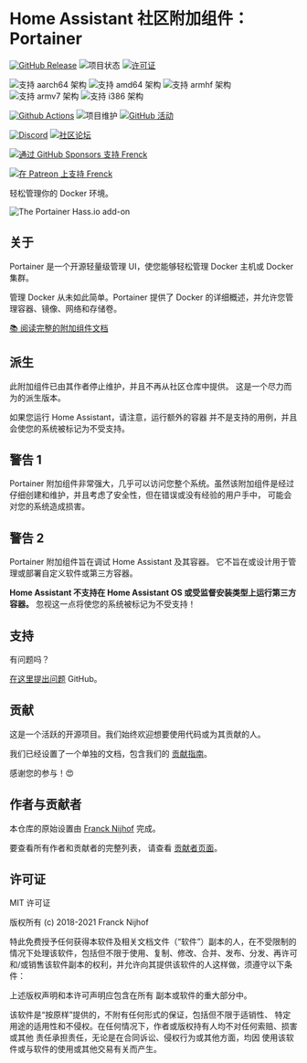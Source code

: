 # Home Assistant 社区附加组件：Portainer

[![GitHub Release][releases-shield]][releases]
![项目状态][project-stage-shield]
[![许可证][license-shield]](LICENSE.md)

![支持 aarch64 架构][aarch64-shield]
![支持 amd64 架构][amd64-shield]
![支持 armhf 架构][armhf-shield]
![支持 armv7 架构][armv7-shield]
![支持 i386 架构][i386-shield]

[![Github Actions][github-actions-shield]][github-actions]
![项目维护][maintenance-shield]
[![GitHub 活动][commits-shield]][commits]

[![Discord][discord-shield]][discord]
[![社区论坛][forum-shield]][forum]

[![通过 GitHub Sponsors 支持 Frenck][github-sponsors-shield]][github-sponsors]

[![在 Patreon 上支持 Frenck][patreon-shield]][patreon]

轻松管理你的 Docker 环境。

![The Portainer Hass.io add-on](images/screenshot.png)

## 关于

Portainer 是一个开源轻量级管理 UI，使您能够轻松管理 Docker 主机或 Docker 集群。

管理 Docker 从未如此简单。Portainer 提供了 Docker 的详细概述，并允许您管理容器、镜像、网络和存储卷。

[:books: 阅读完整的附加组件文档][docs]

## 派生

此附加组件已由其作者停止维护，并且不再从社区仓库中提供。
这是一个尽力而为的派生版本。

如果您运行 Home Assistant，请注意，运行额外的容器
并不是支持的用例，并且会使您的系统被标记为不受支持。

## 警告 1

Portainer 附加组件非常强大，几乎可以访问您整个系统。虽然该附加组件是经过仔细创建和维护，并且考虑了安全性，但在错误或没有经验的用户手中，
可能会对您的系统造成损害。

## 警告 2

Portainer 附加组件旨在调试 Home Assistant 及其容器。
它不旨在或设计用于管理或部署自定义软件或第三方容器。

**Home Assistant 不支持在 Home Assistant OS 或受监督安装类型上运行第三方容器。**
忽视这一点将使您的系统被标记为不受支持！

## 支持

有问题吗？

[在这里提出问题][issue] GitHub。

## 贡献

这是一个活跃的开源项目。我们始终欢迎想要使用代码或为其贡献的人。

我们已经设置了一个单独的文档，包含我们的
[贡献指南](,github/CONTRIBUTING.md)。

感谢您的参与！:heart_eyes:

## 作者与贡献者

本仓库的原始设置由 [Franck Nijhof][frenck] 完成。

要查看所有作者和贡献者的完整列表，
请查看 [贡献者页面][contributors]。

## 许可证

MIT 许可证

版权所有 (c) 2018-2021 Franck Nijhof

特此免费授予任何获得本软件及相关文档文件（“软件”）副本的人，在不受限制的情况下处理该软件，包括但不限于使用、复制、修改、合并、发布、分发、再许可和/或销售该软件副本的权利，并允许向其提供该软件的人这样做，须遵守以下条件：

上述版权声明和本许可声明应包含在所有
副本或软件的重大部分中。

该软件是“按原样”提供的，不附有任何形式的保证，包括但不限于适销性、
特定用途的适用性和不侵权。在任何情况下，作者或版权持有人均不对任何索赔、损害或其他
责任承担责任，无论是在合同诉讼、侵权行为或其他方面，均因
使用该软件或与软件的使用或其他交易有关而产生。

[aarch64-shield]: https://img.shields.io/badge/aarch64-yes-green.svg
[amd64-shield]: https://img.shields.io/badge/amd64-yes-green.svg
[armhf-shield]: https://img.shields.io/badge/armhf-yes-green.svg
[armv7-shield]: https://img.shields.io/badge/armv7-yes-green.svg
[commits-shield]: https://img.shields.io/github/commit-activity/y/hassio-addons/addon-portainer.svg
[commits]: https://github.com/hassio-addons/addon-portainer/commits/main
[contributors]: https://github.com/hassio-addons/addon-portainer/graphs/contributors
[discord-ha]: https://discord.gg/c5DvZ4e
[discord-shield]: https://img.shields.io/discord/478094546522079232.svg
[discord]: https://discord.me/hassioaddons
[docs]: https://github.com/hassio-addons/addon-portainer/blob/main/portainer/DOCS.md
[forum-shield]: https://img.shields.io/badge/community-forum-brightgreen.svg
[forum]: https://community.home-assistant.io/t/home-assistant-community-add-on-portainer/68836?u=frenck
[frenck]: https://github.com/frenck
[github-actions-shield]: https://github.com/hassio-addons/addon-portainer/workflows/CI/badge.svg
[github-actions]: https://github.com/hassio-addons/addon-portainer/actions
[github-sponsors-shield]: https://frenck.dev/wp-content/uploads/2019/12/github_sponsor.png
[github-sponsors]: https://github.com/sponsors/frenck
[i386-shield]: https://img.shields.io/badge/i386-no-red.svg
[issue]: https://github.com/hassio-addons/addon-portainer/issues
[license-shield]: https://img.shields.io/github/license/hassio-addons/addon-portainer.svg
[maintenance-shield]: https://img.shields.io/maintenance/yes/2021.svg
[patreon-shield]: https://frenck.dev/wp-content/uploads/2019/12/patreon.png
[patreon]: https://www.patreon.com/frenck
[project-stage-shield]: https://img.shields.io/badge/project%20stage-%20!%20DEPRECATED%20%20%20!-ff0000.svg
[reddit]: https://reddit.com/r/homeassistant
[releases-shield]: https://img.shields.io/github/release/hassio-addons/addon-portainer.svg
[releases]: https://github.com/hassio-addons/addon-portainer/releases
[repository]: https://github.com/hassio-addons/repository